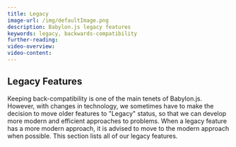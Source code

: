 ```yaml
---
title: Legacy
image-url: /img/defaultImage.png
description: Babylon.js legacy features
keywords: legacy, backwards-compatibility
further-reading:
video-overview:
video-content:
---
```


## Legacy Features

Keeping back-compatibility is one of the main tenets of Babylon.js. However, with changes in technology, we sometimes have to make the decision to move older features to "Legacy" status, so that we can develop more modern and efficient approaches to problems. When a legacy feature has a more modern approach, it is advised to move to the modern approach when possible. This section lists all of our legacy features.
